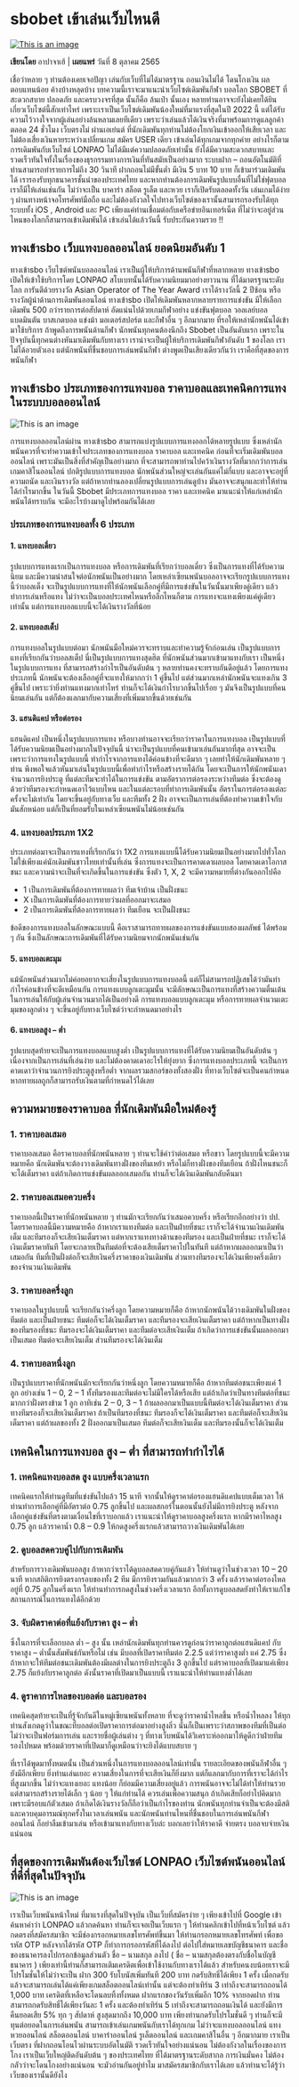 # sbobet เข้าเล่นเว็บไหนดี
[![This is an image](https://lonpao.com/wp-content/uploads/2022/10/Sbobet-%E0%B8%9E%E0%B8%99%E0%B8%B1%E0%B8%99%E0%B8%81%E0%B8%B5%E0%B8%AC%E0%B8%B2%E0%B8%AD%E0%B8%AD%E0%B8%99%E0%B9%84%E0%B8%A5%E0%B8%99%E0%B9%8C.webp)](https://bit.ly/3T3LPcm)

**เขียนโดย** อาปาจาเฮ้ | **เผยแพร่** วันที่ 8 ตุลาคม 2565

เชื่อว่าหลาย ๆ ท่านต้องเคยเจอปัญา เล่นกับเว็บที่ไม่ได้มาตรฐาน ถอนเงินไม่ได้ โดนโกงเงิน ผลตอบแทนน้อย ค้างบ้างหลุดบ้าง บทความนี้เราจะมาแนะนำเว็บไซต์เดิมพันกีฬา บอลโลก SBOBET ที่สะดวกสบาย ปลอดภัย และครบวงจรที่สุด นั้นก็คือ ล้นเป๋า นั้นเอง หลายท่านอาจจะยังไม่เคยได้ยินเกี่ยวเว็บไซต์นี้สักเท่าไหร่ เพราะเราเป็นเว็บไซต์เดิมพันน้องใหม่ที่มาแรงที่สุดในปี 2022 นี้ แต่ได้รับความไว้วางใจจากผู้เล่นอย่างล้นหลามเลยทีเดียว เพราะว่าเล่นแล้วได้เงินจริงที่มาพร้อมการดูแลลูกค้าตลอด 24 ชั่วโมง เว็บตรงไม่ ผ่านเอเย่นต์ ที่นักเดิมพันทุกท่านไม่ต้องโยกเงินเข้าออกให้เสียเวลา และไม่ต้องเสี่ยงเงินหายระหว่างเปลี่ยนเกม สมัคร USER เดียว เข้าเล่นได้ทุกเกมจากทุกค่าย อย่างไรก็ตาม การเดิมพันกับเว็บไซต์ LONPAO ไม่ได้มีแต่ความปลอดภัยเท่านั้น ยังได้มีความสะดวกสบายและรวดเร็วทันใจทั้งในเรื่องของธุรกรรมทางการเงินที่ทันสมัยเป็นอย่างมาก ระบบฝาก – ถอนอัตโนมัติที่ท่านสามารถทำรายการไม่ถึง 30 วินาที ฝากถอนไม่มีขั้นต่ำ มีเงิน 5 บาท 10 บาท ก็เข้ามาร่วมเดิมพันได้ เรารองรับทุกธนาคารชั้นนำของประเทศไทย และหากท่านต้องการเดิมพันรูปแบบอื่นที่ไม่ใช่ฟุตบอลเราก็มีให้เล่นเช่นกัน ไม่ว่าจะเป็น บาคาร่า สล็อต รูเล็ต และหวย เราก็เปิดรับตลอดทั้งวัน เล่นเกมได้ง่าย ๆ ผ่านทางหน้าจอโทรศัพท์มือถือ และไม่ต้องกังวลใจไปทางเว็บไซต์ของเรานั้นสามารถรองรับได้ทุกระบบทั้ง iOS , Android และ PC เพียงแค่ท่านเชื่อมต่อกับเครือข่ายอินเทอร์เน็ต ที่ไม่ว่าจะอยู่ส่วนไหนของโลกก็สามารถเข้าเดิมพันได้ เข้าเล่นได้แล้ววันนี้ รับประกันความรวย !!
## ทางเข้าsbo เว็บแทงบอลออนไลน์ ยอดนิยมอันดับ 1
ทางเข้าsbo เว็บไซต์พนันบอลออนไลน์ เราเป็นผู้ให้บริการด้านพนันกีฬาที่หลากหลาย ทางเข้าsbo เปิดให้เข้าใช้บริการโดย LONPAO สโบเบทนั้นได้รับความนิยมมาอย่างยาวนาน ที่ได้มาตรฐานระดับโลก การันตีด้วยรางวัล Asian Operator of The Year Award เราได้รางวัลนี้ 2 ปีซ้อน หรือรางวัลผู้นำด้านการเดิมพันออนไลน์ ทางเข้าsbo เปิดให้เดิมพันหลากหลายรายการแข่งขัน มีให้เลือกเดิมพัน 500 กว่ารายการต่อสัปดาห์ อัดแน่นไปด้วยเกมกีฬาอย่าง แข่งขันฟุตบอล วอลเลย์บอล แบดมินตัน บาสเกตบอล แข่งม้า มอเตอร์สปอร์ต และกีฬาอื่น ๆ อีกมากมาย ที่รอให้เหล่านักพนันได้เข้ามาใช้บริการ ถ้าพูดถึงการพนันด้านกีฬา นักพนันทุกคนต้องนึกถึง Sbobet เป็นอันดับแรก เพราะในปัจจุบันนี้ทุกคนต่างหันมาเดิมพันกับทางเรา เราน่าจะเป็นผู้ให้บริการเดิมพันกีฬาอันดับ 1 ของโลก เราไม่ได้อวยตัวเอง แต่นักพนันที่ชื่นชอบการเล่นพนันกีฬา ต่างพูดเป็นเสียงเดียวกันว่า เราคือที่สุดของการพนันกีฬา
## ทางเข้าsbo ประเภทของการแทงบอล ราคาบอลและเทคนิคการแทงในระบบบอลออนไลน์
![This is an image](https://lonpao.com/wp-content/uploads/2022/10/%E0%B8%97%E0%B8%B2%E0%B8%87%E0%B9%80%E0%B8%82%E0%B9%89%E0%B8%B2sbo.webp)

การแทงบอลออนไลน์ผ่าน ทางเข้าsbo สามารถแบ่งรูปแบบการแทงออกได้หลายรูปแบบ ซึ่งเหล่านักพนันควรที่จะทำความเข้าใจประเภทของการแทงบอล ราคาบอล และเทคนิค ก่อนที่จะเริ่มเดิมพันบอลออนไลน์ เพราะมันเป็นสิ่งที่สำคัญเป็นอย่างมาก ที่จะสามารถพาท่านไปคว้าเงินรางวัลที่มากกว่าการเล่นเกมคาสิโนออนไลน์ ปกติรูปแบบการแทงบอล นักพนันส่วนใหญ่จะเล่นกันแค่ไม่กี่แบบ และอาจจะอยู่ที่ความถนัด และเงินรางวัล แต่ถ้าหากท่านลองเปลี่ยนรูปแบบการเล่นดูบ้าง มันอาจจะสนุกและทำให้ท่านได้กำไรมากขึ้น ในวันนี้ Sbobet มีประเภทการแทงบอล ราคา และเทคนิค มาแนะนำให้แก่เหล่านักพนันได้ทราบกัน จะมีอะไรบ้างมาดูไปพร้อมกันได้เลย
### ประเภทของการแทงบอลทั้ง 6 ประเภท
#### 1. แทงบอลเดี่ยว
รูปแบบการแทงแรกเป็นการแทงบอล หรือการเดิมพันที่เรียกว่าบอลเดี่ยว ซึ่งเป็นการแทงที่ได้รับความนิยม และมีความน่าสนใจต่อนักพนันเป็นอย่างมาก โดยเหล่าเซียนพนันบอลอาจจะเรียกรูปแบบการแทงนี้ว่าบอลเต็ง จะเป็นรูปแบบการแทงที่ให้นักพนันเลือกคู่ที่มีการแข่งขันในวันนั้นมาเพียงคู่เดียว แล้วทำการเล่นหรือแทง ไม่ว่าจะเป็นบอลประเทศไหนหรือลีกไหนก็ตาม การแทงจะแทงเพียงแค่คู่เดียวเท่านั้น แต่การแทงบอลแบบนี้จะได้เงินรางวัลที่น้อย
#### 2. แทงบอลสเต็ป
การแทงบอลในรูปแบบต่อมา นักพนันมือใหม่ควรจะทราบและทำความรู้จักก่อนเล่น เป็นรูปแบบการแทงที่เรียกกันว่าบอลสเต็ป นี่เป็นรูปแบบการแทงสุดฮิต ที่นักพนันส่วนมากเข้ามาแทงกับเรา เป็นหนึ่งในรูปแบบการแทง ที่สามารถสร้างกำไรเป็นอันดับต้น ๆ หลายท่านคงจะทราบกันดีอยู่แล้ว โดยการแทงประเภทนี้ นักพนันจะต้องเลือกคู่ที่จะแทงให้มากกว่า 1 คู่ขึ้นไป แต่ส่วนมากเหล่านักพนันจะแทงเกิน 3 คู่ขึ้นไป เพราะว่ายิ่งท่านแทงมากเท่าไหร่ ท่านก็จะได้เงินกำไรบวกขึ้นไปเรื่อย ๆ มันจึงเป็นรูปแบบที่คนนิยมเล่นกัน แต่ก็ต้องแลกมากับความเสี่ยงที่เพิ่มมากขึ้นด้วยเช่นกัน
#### 3. แฮนดิแคป หรือต่อรอง
แฮนดิแคป เป็นหนึ่งในรูปแบบการแทง หรือบางท่านอาจจะเรียกว่าราคาในการแทงบอล เป็นรูปแบบที่ได้รับความนิยมเป็นอย่างมากในปัจจุบันนี้ น่าจะเป็นรูปแบบที่คนเข้ามาเล่นกันมากที่สุด อาจจะเป็นเพราะว่าการแทงในรูปแบบนี้ ทำกำไรจากการแทงได้ค่อนข้างที่จะดีมาก ๆ เลยทำให้นักเดิมพันหลาย ๆ ท่าน พึงพอใจแล้วหันมาเล่นในรูปแบบนี้เพื่อทำกำไรหรือสร้างรายได้กัน โดยจะเป็นการให้นักพนันเดาจำนวนการยิงประตู ที่แต่ละทีมจะทำได้ในการแข่งขัน ตามอัตราการต่อรองระหว่างทีมต่อ ซึ่งจะต้องดูด้วยว่าทีมรองจะกำหนดเอาไว้แบบไหน และในแต่ละรอบที่ทำการเดิมพันนั้น อัตราในการต่อรองแต่ละครั้งจะไม่เท่ากัน โดยจะขึ้นอยู่กับทางเว็บ และทีมทั้ง 2 ฝั่ง อาจจะเป็นการเล่นที่ต้องทำความเข้าใจกับมันสักหน่อย แต่ก็เป็นที่ยอมรับในเหล่าเซียนพนันไม่น้อยเช่นกัน
### 4. แทงบอลประเภท 1X2
ประเภทต่อมาจะเป็นการแทงที่เรียกกันว่า 1X2 การแทงแบบนี้ได้รับความนิยมเป็นอย่างมากไปทั่วโลก ไม่ใช่เพียงแค่นักเดิมพันชาวไทยเท่านั้นที่เล่น ซึ่งการแทงจะเป็นการคาดเดาผลบอล โดยคาดเดาโอกาสชนะ และความน่าจะเป็นที่จะเกิดขึ้นในการแข่งขัน ซึ่งตัว 1, X, 2 จะมีความหมายที่ต่างกันออกไปคือ

- 1 เป็นการเดิมพันที่ต้องการทายผลว่า ทีมเจ้าบ้าน เป็นฝั่งชนะ
- X เป็นการเดิมพันที่ต้องการทายว่าผลที่ออกมาจะเสมอ
- 2 เป็นการเดิมพันที่ต้องการทายผลว่า ทีมเยือน จะเป็นฝั่งชนะ

ข้อดีของการแทงบอลในลักษณะแบบนี้ คือเราสามารถทายผลของการแข่งขันแบบสองผลลัพธ์ ได้พร้อม ๆ กัน ซึ่งเป็นลักษณะการเดิมพันที่ได้รับความนิยมจากนักพนันเช่นกัน
#### 5. แทงบอลเตะมุม
แม้นักพนันส่วนมากไม่ค่อยอยากจะเสี่ยงในรูปแบบการแทงบอลนี้ แต่ก็ไม่สามารถปฏิเสธได้ว่ามันทำกำไรค่อนข้างที่จะดีเหมือนกัน การแทงแบบลูกเตะมุมนั้น จะมีลักษณะเป็นการแทงที่สร้างความตื่นเต้น ในการเล่นให้กับผู้เล่นจำนวนมากได้เป็นอย่างดี การแทงบอลแบบลูกเตะมุม หรือการทายผลจำนวนเตะมุมของลูกต่าง ๆ จะขึ้นอยู่กับทางเว็บไซต์ว่าจะกำหนดมาอย่างไร
#### 6. แทงบอลสูง – ต่ำ
รูปแบบสุดท้ายจะเป็นการแทงบอลแบบสูงต่ำ เป็นรูปแบบการแทงที่ได้รับความนิยมเป็นอันดับต้น ๆ เนื่องจากเป็นการเล่นที่เล่นง่าย และไม่ต้องคาดเดาอะไรให้ยุ่งยาก ซึ่งการแทงบอลประเภทนี้ จะเป็นการคาดเดาว่าจำนวนการยิงประตูสูงหรือต่ำ จากผลรวมสกอร์ของทั้งสองฝั่ง ที่ทางเว็บไซต์จะเป็นคนกำหนด หากทายผลถูกก็สามารถรับเงินตามที่กำหนดไว้ได้เลย
## ความหมายของราคาบอล ที่นักเดิมพันมือใหม่ต้องรู้
### 1. ราคาบอลเสมอ 
ราคาบอลเสมอ คือราคาบอลที่นักพนันหลาย ๆ ท่านจะใช้คำว่าต่อเสมอ หรือขาว โดยรูปแบบนี้จะมีความหมายคือ นักเดิมพันจะต้องวางเดิมพันทางฝั่งของทีมเหย้า หรือไม่ก็ทางฝั่งของทีมเยือน ถ้าฝั่งไหนชนะก็จะได้เต็มราคา แต่ถ้าเกิดการแข่งขันผลออกเสมอกัน ท่านก็จะได้เงินเดิมพันกลับคืนมา
### 2. ราคาบอลเสมอควบครึ่ง 
ราคาบอลนี้เป็นราคาที่นักพนันหลาย ๆ ท่านมักจะเรียกกันว่าเสมอควบครึ่ง หรือเรียกอีกอย่างว่า ปป. โดยราคาบอลนี้มีความหมายคือ ถ้าหากเราแทงทีมต่อ และเป็นฝ่ายที่ชนะ เราก็จะได้จำนวนเงินเดิมพันเต็ม และทีมรองก็จะเสียเงินเต็มราคา แต่หากเราแทงทางด้านของทีมรอง และเป็นฝ่ายที่ชนะ เราก็จะได้เงินเต็มราคาทันที โดยจะกลายเป็นทีมต่อที่จะต้องเสียเต็มราคาไปในทันที แต่ถ้าหากผลออกมาเป็นว่าเสมอกัน ทีมที่เป็นฝั่งต่อก็จะเสียเงินครึ่งราคาของเงินเดิมพัน ส่วนทางทีมรองจะได้เงินเพียงครึ่งเดียวของจำนวนเงินเดิมพัน
### 3. ราคาบอลครึ่งลูก 
ราคาบอลในรูปแบบนี้ จะเรียกกันว่าครึ่งลูก โดยความหมายก็คือ ถ้าหากนักพนันได้วางเดิมพันในฝั่งของทีมต่อ และเป็นฝ่ายชนะ ทีมต่อก็จะได้เงินเต็มราคา และทีมรองจะเสียเงินเต็มราคา แต่ถ้าหากเป็นทางฝั่งของทีมรองที่ชนะ ทีมรองจะได้เงินเต็มราคา และทีมต่อจะเสียเงินเต็ม ถ้าเกิดว่าการแข่งขันนั้นผลออกมาเป็นเสมอ ทีมต่อจะเสียเงินเต็ม ส่วนทีมรองจะได้เงินเต็ม
### 4. ราคาบอลหนึ่งลูก 
เป็นรูปแบบราคาที่นักพนันมักจะเรียกกันว่าหนึ่งลูก โดยความหมายก็คือ ถ้าหากทีมต่อชนะเพียงแค่ 1 ลูก อย่างเช่น 1 – 0, 2 – 1 ทั้งทีมรองและทีมต่อจะไม่มีใครได้หรือเสีย แต่ถ้าเกิดว่าเป็นทางทีมต่อที่ชนะมากกว่าฝั่งตรงข้าม 1 ลูก อาทิเช่น 2 – 0, 3 – 1 ถ้าผลออกมาเป็นแบบนี้ทีมต่อจะได้เงินเต็มราคา ส่วนทางทีมรองก็จะเสียเงินเต็มราคา ถ้าเป็นทีมรองที่ชนะ ทีมรองก็จะได้เงินเต็มราคา และทีมต่อก็จะเสียเงินเต็มราคา แต่ถ้าผลของทั้ง 2 ฝั่งออกมาเป็นเสมอ ทีมต่อก็จะเสียเงินเต็ม และทีมรองนั้นก็จะได้เงินเต็ม
## เทคนิคในการแทงบอล สูง – ต่ำ ที่สามารถทำกำไรได้
### 1. เทคนิคแทงบอลสด สูง แบบครึ่งเวลาแรก
เทคนิคแรกให้ท่านดูทีมที่แข่งขันไปแล้ว 15 นาที จากนั้นให้ดูราคาต่อรองแฮนดิแคปแบบเต็มเวลา ให้ท่านทำการเลือกคู่ที่มีอัตราต่อ 0.75 ลูกขึ้นไป และผลสกอร์ในตอนนั้นยังไม่มีการยิงประตู หลังจากเลือกคู่แข่งขันที่ตรงตามเงื่อนไขที่เราบอกแล้ว เราแนะนำให้ดูราคาบอลสูงครึ่งแรก หากมีราคาไหลสูง 0.75 ลูก แล้วราคาน้ำ 0.8 – 0.9 ให้กดสูงครึ่งแรกแล้วสามารถวางเงินเดิมพันได้เลย
### 2. ดูบอลสดควบคู่ไปกับการเดิมพัน
สำหรับการวางเดิมพันบอลสูง ถ้าหากว่าเราได้ดูบอลสดควบคู่กันแล้ว ให้ท่านดูว่าในช่วงเวลา 10 – 20 นาที หากสถิติการยิงตรงกรอบของทั้ง 2 ทีม มีการยิงรวมกันแล้วมากกว่า 3 ครั้ง แล้วราคาต่อรองไหลอยู่ที่ 0.75 ลูกในครึ่งแรก ให้ท่านทำการกดสูงในช่วงครึ่งเวลาแรก อีกทั้งการดูบอลสดยังทำให้เราแก้ไขสถานการณ์ในการแทงได้อีกด้วย
### 3. จับผิดราคาต่อที่แย้งกับราคา สูง – ต่ำ
ซึ่งในการที่จะเลือกบอล ต่ำ – สูง นั้น เหล่านักเดิมพันทุกท่านควรดูก่อนว่าราคาลูกต่อแฮนดิแคป กับราคาสูง – ต่ำนั้นสัมพันธ์กันหรือไม่ เช่น มีบอลที่เปิดราคาทีมต่อ 2.2.5 แต่ว่าราคาสูงต่ำ แค่ 2.75 ซึ่งถ้าหากจะให้ทีมต่อชนะเดิมพันต้องมีผลต่างในการยิงประตูถึง 3 ลูกขึ้นไป แต่ราคาบอลที่เปิดมาแค่เพียง 2.75 ก็แย้งกับราคาลูกต่อ ดังนั้นราคาที่เปิดมาเป็นแบบนี้ เราแนะนำให้ท่านแทงต่ำได้เลย
### 4. ดูราคาการไหลของบอลต่อ และบอลรอง
เทคนิคสุดท้ายจะเป็นที่รู้จักกันดีในหมู่เซียนพนันทั้งหลาย ที่จะดูว่าราคาน้ำไหลขึ้น หรือน้ำไหลลง ให้ทุกท่านสังเกตดูว่าในขณะที่บอลต่อเปิดราคาการต่อมาอย่างสูงลิ่ว นั่นก็เป็นเพราะว่าสภาพของทีมที่เป็นต่อไม่ว่าจะเป็นฟอร์มการเล่น และรายชื่อผู้เล่นต่าง ๆ ที่ทางเว็บพนันได้วิเคราะห์ออกมาให้ดูดีกว่าฝ่ายทีมรองไปหมด พร้อมด้วยราคาที่เปิดมาก็ดูเหมือนว่าจะยิงได้แบบสบาย ๆ

ที่เราได้พูดมาทั้งหมดนั้น เป็นส่วนหนึ่งในการแทงบอลออนไลน์เท่านั้น รายละเอียดของพนันกีฬาอื่น ๆ ยังมีอีกเพียบ ยิ่งท่านเล่นเยอะ ความเสี่ยงในการที่จะเสียเงินก็ยิ่งมาก แต่ก็แลกมากับการที่เราจะได้กำไรที่สูงมากขึ้น ไม่ว่าจะแทงเยอะ แทงน้อย ก็ย่อมมีความเสี่ยงอยู่แล้ว การพนันอาจจะไม่ได้ทำให้ท่านรวย แต่สามารถสร้างรายได้เล็ก ๆ น้อย ๆ ให้แก่ท่านได้ ควรเล่นเพื่อความสนุก ถ้าเกิดเสียก็อย่าไปคิดมาก เพราะมีรอบแก้ตัวเสมอ ถ้าเกิดได้เงินรางวัลก็ถือว่าเป็นกำไรของท่าน นักพนันทุกท่านจำเป็นจะต้องมีสติ และควบคุมอารมณ์ทุกครั้งในเวลาเล่นพนัน และนักพนันท่านไหนที่ชื่นชอบในการเล่นพนันกีฬาออนไลน์ ก็อย่าลืมเข้ามาเล่น หรือเข้ามาแทงกับทางเว็บล่ะ บอกเลยว่าให้ราคาดี จ่ายตรง บอลจบจ่ายเงินแน่นอน
## ที่สุดของการเดิมพันต้องเว็บไซต์ LONPAO เว็บไซต์พนันออนไลน์ ที่ดีที่สุดในปัจจุบัน
![This is an image](https://lonpao.com/wp-content/uploads/2022/10/%E0%B8%97%E0%B8%B5%E0%B9%88%E0%B8%AA%E0%B8%B8%E0%B8%94%E0%B8%82%E0%B8%AD%E0%B8%87%E0%B8%81%E0%B8%B2%E0%B8%A3%E0%B9%80%E0%B8%94%E0%B8%B4%E0%B8%A1%E0%B8%9E%E0%B8%B1%E0%B8%99%E0%B8%95%E0%B9%89%E0%B8%AD%E0%B8%87%E0%B9%80%E0%B8%A7%E0%B9%87%E0%B8%9A%E0%B9%84%E0%B8%8B%E0%B8%95%E0%B9%8C.webp)

เราเป็นเว็บพนันหน้าใหม่ ที่มาแรงที่สุดในปัจจุบัน เป็นเว็บที่สมัครง่าย ๆ เพียงเข้าไปที่ Google เข้าค้นหาคำว่า LONPAO แล้วกดค้นหา ท่านก็จะเจอเป็นเว็บแรก ๆ ให้ท่านคลิกเข้าไปที่หน้าเว็บไซต์ แล้วกดตรงที่สมัครสมาชิก จะมีช่องกรอกหมายเลขโทรศัพท์ขึ้นมา ให้ท่านกรอกหมายเลขโทรศัพท์ เพื่อขอรหัส OTP หลังจากได้รหัส OTP ก็ทำการกรอกรหัสที่ได้ลงไป ต่อไปใส่หมายเลขบัญชีธนาคาร และชื่อของธนาคารลงไปกรอกข้อมูลส่วนตัว ชื่อ – นามสกุล ลงไป ( ชื่อ – นามสกุลต้องตรงกับชื่อในบัญชีธนาคาร ) เพียงเท่านี้ท่านก็สามารถเติมเครดิตเพื่อเข้าใช้งานกับทางเราได้แล้ว สำหรับคนงบน้อยเราจะมีโปรโมชั่นให้ไม่ว่าจะเป็น ฝาก 300 รับโบนัสเพิ่มทันที 200 บาท กดรับสิทธิ์ได้เพียง 1 ครั้ง เมื่อกดรับแล้วจะสามารถเล่นได้แค่เพียงเกมสล็อตออนไลน์เท่านั้น แต่จะต้องทำเทิร์น 3 เท่าถึงจะสามารถถอนได้ 1,000 บาท เครดิตที่เหลือจะโดนลบทิ้งทั้งหมด ฝากแรกของวันรับเพิ่มอีก 10% จากยอดฝาก ท่านสามารถกดรับสิทธิ์ได้เพียงวันละ 1 ครั้ง และต้องทำเทิร์น 5 เท่าถึงจะสามารถถอนเงินได้ และยังมีการคืนยอดเสีย 5% ทุก ๆ สัปดาห์ สูงสุดมากถึง 10,000 บาท เพียงท่านกดรับโปรโมชั่นดี ๆ ท่านก็จะมีทุนต่อยอดในการเล่นพนัน สามารถเข้าเล่นเกมพนันกับเราได้ทุกเกม ไม่ว่าจะแทงบอลออนไลน์ แทงหวยออนไลน์ สล็อตออนไลน์ บาคาร่าออนไลน์ รูเล็ตออนไลน์ และเกมคาสิโนอื่น ๆ อีกมากมาย เราเป็นเว็บตรง ที่ฝากถอนโอนไวผ่านระบบอัตโนมัติ รวดเร็วทันใจอย่างแน่นอน ไม่ต้องกังวลในเรื่องของการโกง เราเป็นเว็บใหญ่ติดอันดับต้น ๆ ของประเทศไทย ที่ได้มาตรฐานระดับสากล การเงินมั่นคง ไม่ต้องกลัวว่าจะโดนโกงอย่างแน่นอน จะมัวอ่านกันอยู่ทำไม มาสมัครสมาชิกกับเราได้เลย แล้วท่านจะได้รู้ว่าเว็บของเรานั้นดียังไง
